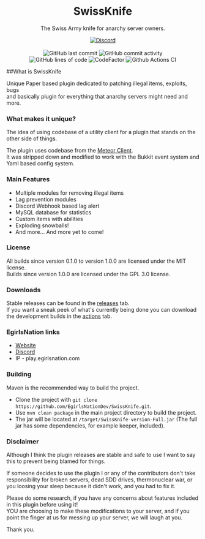 <h1 align="center">SwissKnife</h1>

<p align="center">The Swiss Army knife for anarchy server owners.</p>

<div align="center">
    <a href="https://discord.gg/2Z4YT2qKQ2"><img src="https://img.shields.io/discord/825773898796630016?style=for-the-badge&logo=discord" alt="Discord"/></a>
    <br><br>
    <img src="https://img.shields.io/github/last-commit/EgirlsNationDev/SwissKnife?style=for-the-badge" alt="GitHub last commit"/>
    <img src="https://img.shields.io/github/commit-activity/w/EgirlsNationDev/SwissKnife?style=for-the-badge" alt="GitHub commit activity"/>
    <br>
    <img src="https://img.shields.io/tokei/lines/github/EgirlsNationDev/SwissKnife?style=for-the-badge" alt="GitHub lines of code"/>
    <img src="https://www.codefactor.io/repository/github/EgirlsNationDev/SwissKnife/badge?style=for-the-badge" alt="CodeFactor"/>
    <img src="https://img.shields.io/github/workflow/status/EgirlsNationDev/SwissKnife/Java%20CI%20with%20Maven?event=push&style=for-the-badge" alt="Github Actions CI"/>
</div>

##What is SwissKnife

Unique Paper based plugin dedicated to patching illegal items, exploits, bugs  
and basically plugin for everything that anarchy servers might need and more.

### What makes it unique?

The idea of using codebase of a utility client for a plugin that stands on the other side of things.

The plugin uses codebase from the [Meteor Client](https://github.com/MeteorDevelopment/meteor-client).  
It was stripped down and modified to work with the Bukkit event system and Yaml based config system.

### Main Features
- Multiple modules for removing illegal items
- Lag prevention modules
- Discord Webhook based lag alert
- MySQL database for statistics
- Custom items with abilities
- Exploding snowballs!
- And more... And more yet to come!

### License
All builds since version 0.1.0 to version 1.0.0 are licensed under the MIT license.  
Builds since version 1.0.0 are licensed under the GPL 3.0 license.

### Downloads

Stable releases can be found in the [releases](https://github.com/EgirlsNationDev/SwissKnife/releases) tab.  
If you want a sneak peek of what's currently being done you can download the development builds in the [actions](https://github.com/EgirlsNationDev/SwissKnife/actions/workflows/maven.yml) tab.

### EgirlsNation links
- [Website](https://egirlsnation.com/)
- [Discord](https://egirlsnation.com/discord)
- IP - play.egirlsnation.com

### Building

Maven is the recommended way to build the project.

- Clone the project with `git clone https://github.com/EgirlsNationDev/SwissKnife.git`.  
- Use `mvn clean package` in the main project directory to build the project.  
- The jar will be located at `/target/SwissKnife-version-Full.jar` (The full jar has some dependencies, for example keeper, included).

### Disclaimer

Although I think the plugin releases are stable and safe to use I want to say this to prevent being blamed for things.

If someone decides to use the plugin I or any of the contributors don't take responsibility for broken servers, dead SDD drives, thermonuclear war, or you loosing your sleep because it didn't work, and you had to fix it.

Please do some research, if you have any concerns about features included in this plugin before using it!  
YOU are choosing to make these modifications to your server, and if you point the finger at us for messing up your server, we will laugh at you.

Thank you. 
